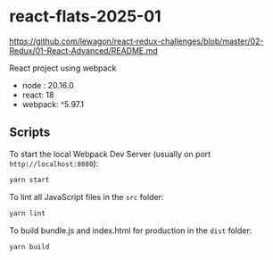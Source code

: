 # react-flats-2025-01

https://github.com/lewagon/react-redux-challenges/blob/master/02-Redux/01-React-Advanced/README.md

React project using webpack

- node : 20.16.0
- react: 18
- webpack: ^5.97.1


## Scripts

To start the local Webpack Dev Server (usually on port `http://localhost:8080`):

```bash
yarn start
```

To lint all JavaScript files in the `src` folder:

```bash
yarn lint
```

To build bundle.js and index.html for production in the `dist` folder:

```bash
yarn build
```

